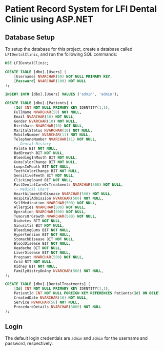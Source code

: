 # Patient Record System for LFI Dental Clinic using ASP.NET

## Database Setup

To setup the database for this project, create a database called `LFIDentalClinic`, and run the following SQL commands:

```sql
USE LFIDentalClinic;

CREATE TABLE [dbo].[Users] (
	[Username] NVARCHAR(50) NOT NULL PRIMARY KEY,
	[Password] NVARCHAR(100) NOT NULL
);

INSERT INTO [dbo].[Users] VALUES ('admin', 'admin');

CREATE TABLE [dbo].[Patients] (
	[Id] INT NOT NULL PRIMARY KEY IDENTITY(1,1),
	FullName NVARCHAR(50) NOT NULL,
	Email NVARCHAR(50) NOT NULL,
	Gender NVARCHAR(10) NOT NULL,
	BirthDate NVARCHAR(10) NOT NULL,
	MaritalStatus NVARCHAR(10) NOT NULL,
	MobileNumber NVARCHAR(11) NOT NULL,
	TelephoneNumber NVARCHAR(11) NOT NULL,
	-- Dental History
	Palate BIT NOT NULL,
	BadBreath BIT NOT NULL,
	BleedingInMouth BIT NOT NULL,
	GumsColorChange BIT NOT NULL,
	LumpsInMouth BIT NOT NULL,
	TeethColorChange BIT NOT NULL,
	SensitiveTeeth BIT NOT NULL,
	ClickingSound BIT NOT NULL,
	PastDentalCareOrTreatments NVARCHAR(500) NOT NULL,
	-- Medical Chart
	HeartAilmentOrDisease NVARCHAR(500) NOT NULL,
	HospitalAdmission NVARCHAR(500) NOT NULL,
	SelfMedication NVARCHAR(500) NOT NULL,
	Allergies NVARCHAR(500) NOT NULL,
	Operation NVARCHAR(500) NOT NULL,
	TumorsOrGrowth NVARCHAR(500) NOT NULL,
	Diabetes BIT NOT NULL,
	Sinusitis BIT NOT NULL,
	BleedingGums BIT NOT NULL,
	Hypertension BIT NOT NULL,
	StomachDisease BIT NOT NULL,
	BloodDisease BIT NOT NULL,
	Headache BIT NOT NULL,
	LiverDisease BIT NOT NULL,
	Pregnant NVARCHAR(500) NOT NULL,
	Cold BIT NOT NULL,
	Kidney BIT NOT NULL,
	FamilyHistryOnAny NVARCHAR(500) NOT NULL,
);

CREATE TABLE [dbo].[DentalTreatments] (
	[Id] INT NOT NULL PRIMARY KEY IDENTITY(1,1),
	PatientId INT NOT NULL FOREIGN KEY REFERENCES Patients(Id) ON DELETE CASCADE,
	CreatedDate NVARCHAR(10) NOT NULL,
	Service NVARCHAR(50) NOT NULL,
	ProcedureDetails NVARCHAR(3000) NOT NULL
);
```

## Login

The default login credentials are `admin` and `admin` for the username and password, respectively.
